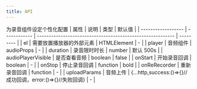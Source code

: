 ```yaml
---
title: API
---
```


为录音组件设定个性化配置
| 属性 | 说明 | 类型 | 默认值 |
| ------------------ | ------------ | ---------------------------------------------------------- | --------- |
| el       | 需要放置播放器的外部元素 | HTMLElement   | -          |
| player | 音频组件 | audioProps | - |
| duration | 录音限时时长 | number | 默认 500s |
| audioPlayerVisible | 是否查看音频 | boolean | false |
| onStart | 开始录音回调 | boolean | - |
| onStop | 停止录音回调 | function | bold |
| onReRecorder | 重新录音回调 | function | - |
| uploadParams | 音频上传 | {...http,success:()=>{}//成功回调，error:()=>{}//失败回调} | - |
